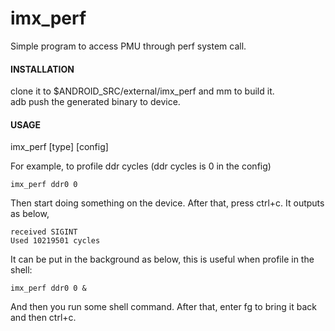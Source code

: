 # imx_perf

Simple program to access PMU through perf system call.

#### INSTALLATION
clone it to $ANDROID\_SRC/external/imx\_perf and mm to build it.  
adb push the generated binary to device.

#### USAGE
imx_perf [type] [config]

For example, to profile ddr cycles (ddr cycles is 0 in the config)

	imx_perf ddr0 0

Then start doing something on the device. After that, press ctrl+c. It outputs as below,

	received SIGINT
	Used 10219501 cycles

It can be put in the background as below, this is useful when profile in the shell:

	imx_perf ddr0 0 &

And then you run some shell command. After that, enter fg to bring it back and then ctrl+c.
